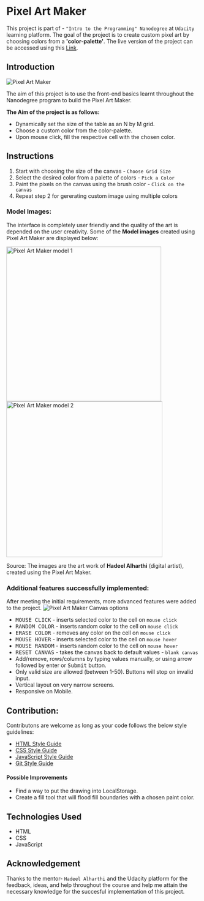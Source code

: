 # Pixel Art Maker
This project is part of - `"Intro to the Programming" Nanodegree` at `Udacity` learning platform.
The goal of the project is to create custom pixel art by choosing colors from a **'color-palette'**.
The live version of the project can be accessed using this [Link](https://vamshi-krishna-prime.github.io/Pixel%20Art%20Maker/).

## Introduction
![Pixel Art Maker](https://user-images.githubusercontent.com/49973760/62413696-87d34980-b62f-11e9-9cfd-541a6c235888.PNG)

The aim of this project is to use the front-end basics learnt throughout the Nanodegree program to build the Pixel Art Maker. 

**The Aim of the project is as follows:**

+ Dynamically set the size of the table as an N by M grid.
+ Choose a custom color from the color-palette.
+ Upon mouse click, fill the respective cell with the chosen color.

## Instructions
1. Start with choosing the size of the canvas - `Choose Grid Size`
2. Select the desired color from a palette of colors - `Pick a Color`
3. Paint the pixels on the canvas using the brush color - `Click on the canvas`
4. Repeat step 2 for gererating custom image using multiple colors

### Model Images:
 The interface is completely user friendly and the quality of the art is depended on the user creativity. Some of the **Model images** created using Pixel Art Maker are displayed below:
 
<img width="404" alt="Pixel Art Maker model 1" src="https://user-images.githubusercontent.com/49973760/62414669-4006ef00-b63c-11e9-8dff-575a73f2cc7d.png">    <img width="407" alt="Pixel Art Maker model 2" src="https://user-images.githubusercontent.com/49973760/62414679-6b89d980-b63c-11e9-81b3-8dc734110211.png">

Source: The images are the art work of **Hadeel Alharthi** (digital artist), created using the Pixel Art Maker.
 
### Additional features successfully implemented:
After meeting the initial requirements, more advanced features were added to the project.
![Pixel Art Maker Canvas options](https://user-images.githubusercontent.com/49973760/62414711-da673280-b63c-11e9-8ea2-23b19e9cf7c9.PNG)

+ <kbd>MOUSE CLICK</kbd> - inserts selected color to the cell on `mouse click`
+ <kbd>RANDOM COLOR</kbd> - inserts random color to the cell on `mouse click`
+ <kbd>ERASE COLOR</kbd> - removes any color on the cell on `mouse click`
+ <kbd>MOUSE HOVER</kbd> - inserts selected color to the cell on `mouse hover`
+ <kbd>MOUSE RANDOM</kbd> - inserts random color to the cell on `mouse hover`
+ <kbd>RESET CANVAS</kbd> - takes the canvas back to default values - `blank canvas`
+ Add/remove, rows/columns by typing values manually, or using arrow followed by enter or <kbd>Submit</kbd> button.
+ Only valid size are allowed (between 1-50). Buttons will stop on invalid input.
+ Vertical layout on very narrow screens.
+ Responsive on Mobile.

## Contribution:
Contributons are welcome as long as your code follows the below style guidelines:
+ [HTML Style Guide](http://udacity.github.io/frontend-nanodegree-styleguide/index.html)
+ [CSS Style Guide](http://udacity.github.io/frontend-nanodegree-styleguide/css.html)
+ [JavaScript Style Guide](http://udacity.github.io/frontend-nanodegree-styleguide/javascript.html)
+ [Git Style Guide](https://udacity.github.io/git-styleguide/index.html)

#### Possible Improvements

+ Find a way to put the drawing into LocalStorage.
+ Create a fill tool that will flood fill boundaries with a chosen paint color.

## Technologies Used

+ HTML
+ CSS
+ JavaScript

## Acknowledgement

Thanks to the mentor- `Hadeel Alharthi` and the Udacity platform for the feedback, ideas, and help throughout the course and help me attain the necessary knowledge for the succesful implementation of this project.
